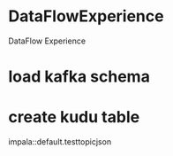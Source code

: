 # DataFlowExperience
DataFlow Experience


# load kafka schema


# create kudu table

impala::default.testtopicjson
